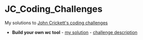 # JC_Coding_Challenges
My solutions to [John Crickett's coding challenges](https://codingchallenges.fyi/challenges/intro)

- **Build your own wc tool** - [my solution](https://github.com/corinnee/JC_Coding_Challenges/blob/main/src/main/java/Wc.java) - [challenge description](https://codingchallenges.fyi/challenges/challenge-wc)
